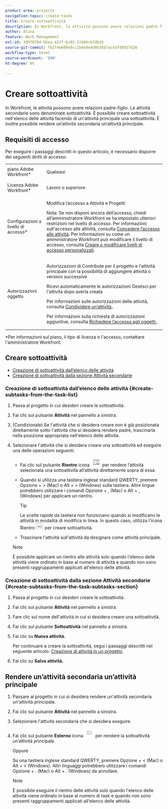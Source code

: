 ```yaml
---
product-area: projects
navigation-topic: create-tasks
title: Creare sottoattività
description: In Workfront, le attività possono avere relazioni padre-figlio. Le attività secondarie sono denominate sottoattività. È possibile creare sottoattività nell'elenco delle attività facendo di un'attività principale una sottoattività. È inoltre possibile rendere un’attività secondaria un’attività principale.
author: Alina
feature: Work Management
exl-id: 3d970794-b5ea-422f-bc92-51846cb7db35
source-git-commit: fb1f4e609e0cc2b0e9e4d0b36b7ace3fd8937d26
workflow-type: tm+mt
source-wordcount: '599'
ht-degree: 0%

---
```


# Creare sottoattività

In Workfront, le attività possono avere relazioni padre-figlio. Le attività secondarie sono denominate sottoattività. È possibile creare sottoattività nell&#39;elenco delle attività facendo di un&#39;attività principale una sottoattività. È inoltre possibile rendere un’attività secondaria un’attività principale.

## Requisiti di accesso

Per eseguire i passaggi descritti in questo articolo, è necessario disporre dei seguenti diritti di accesso:

<table style="table-layout:auto"> 
 <col> 
 <col> 
 <tbody> 
  <tr> 
   <td role="rowheader">piano Adobe Workfront*</td> 
   <td> <p>Qualsiasi</p> </td> 
  </tr> 
  <tr> 
   <td role="rowheader">Licenza Adobe Workfront*</td> 
   <td> <p>Lavoro o superiore</p> </td> 
  </tr> 
  <tr> 
   <td role="rowheader">Configurazioni a livello di accesso*</td> 
   <td> <p>Modifica l’accesso a Attività e Progetti</p> <p>Nota: Se non disponi ancora dell’accesso, chiedi all’amministratore Workfront se ha impostato ulteriori restrizioni nel livello di accesso. Per informazioni sull'accesso alle attività, consulta <a href="../../../administration-and-setup/add-users/configure-and-grant-access/grant-access-tasks.md" class="MCXref xref">Concedere l’accesso alle attività</a>. Per informazioni su come un amministratore Workfront può modificare il livello di accesso, consulta <a href="../../../administration-and-setup/add-users/configure-and-grant-access/create-modify-access-levels.md" class="MCXref xref">Creare o modificare livelli di accesso personalizzati</a>. </p> </td> 
  </tr> 
  <tr> 
   <td role="rowheader">Autorizzazioni oggetto</td> 
   <td> <p>Autorizzazioni di Contribute per il progetto e l'attività principale con la possibilità di aggiungere attività o versioni successive</p> <p>Ricevi automaticamente le autorizzazioni Gestisci per l'attività dopo averla creata</p> <p> Per informazioni sulle autorizzazioni delle attività, consulta <a href="../../../workfront-basics/grant-and-request-access-to-objects/share-a-task.md" class="MCXref xref">Condividere un’attività </a>. </p> <p>Per informazioni sulla richiesta di autorizzazioni aggiuntive, consulta <a href="../../../workfront-basics/grant-and-request-access-to-objects/request-access.md" class="MCXref xref">Richiedere l’accesso agli oggetti </a>.</p> </td> 
  </tr> 
 </tbody> 
</table>

&#42;Per informazioni sul piano, il tipo di licenza o l&#39;accesso, contattare l&#39;amministratore Workfront.

## Creare sottoattività

* [Creazione di sottoattività dall’elenco delle attività](#create-subtasks-from-the-task-list)
* [Creazione di sottoattività dalla sezione Attività secondarie](#create-subtasks-from-the-task-subtasks-section)

### Creazione di sottoattività dall’elenco delle attività {#create-subtasks-from-the-task-list}

1. Passa al progetto in cui desideri creare le sottoattività.
1. Fai clic sul pulsante **Attività** nel pannello a sinistra.
1. (Condizionale) Se l&#39;attività che si desidera creare non è già posizionata direttamente sotto l&#39;attività che si desidera rendere padre, trascinarla nella posizione appropriata nell&#39;elenco delle attività.
1. Selezionare l&#39;attività che si desidera creare una sottoattività ed eseguire una delle operazioni seguenti:

   * Fai clic sul pulsante **Rientro** icona ![](assets/indent-icon-nwe-33x29.png) per rendere l’attività selezionata una sottoattività all’attività direttamente sopra di essa.
   * Quando si utilizza una tastiera inglese standard QWERTY, premere Opzione + > (Mac) o Alt + > (Windows) sulla tastiera. Altre lingue potrebbero utilizzare i comandi Opzione + , (Mac) o Alt + , (Windows) per applicare un rientro.

      >[!TIP]
      >
      >Le scelte rapide da tastiera non funzionano quando si modificano le attività in modalità di modifica in linea. In questo caso, utilizza l’icona Rientro ![](assets/cs1.png) per creare sottoattività.

   * Trascinare l&#39;attività sull&#39;attività da designare come attività principale.
   >[!NOTE]
   >
   >È possibile applicare un rientro alle attività solo quando l&#39;elenco delle attività viene ordinato in base al numero di attività e quando non sono presenti raggruppamenti applicati all&#39;elenco delle attività.

### Creazione di sottoattività dalla sezione Attività secondarie {#create-subtasks-from-the-task-subtasks-section}

1. Passa al progetto in cui desideri creare le sottoattività.
1. Fai clic sul pulsante **Attività** nel pannello a sinistra.
1. Fare clic sul nome dell&#39;attività in cui si desidera creare una sottoattività.
1. Fai clic sul pulsante **Sottoattività** nel pannello a sinistra.
1. Fai clic su **Nuova attività.**

   Per continuare a creare la sottoattività, segui i passaggi descritti nel seguente articolo: [Creazione di attività in un progetto](../../../manage-work/tasks/create-tasks/create-tasks-in-project.md).

1. Fai clic su **Salva attività.**

## Rendere un’attività secondaria un’attività principale

1. Passare al progetto in cui si desidera rendere un&#39;attività secondaria un&#39;attività principale.
1. Fai clic sul pulsante **Attività** nel pannello a sinistra.
1. Selezionare l&#39;attività secondaria che si desidera eseguire.
1. Fai clic sul pulsante **Esterno** icona ![](assets/outdent-icon-nwe-31x29.png) per rendere la sottoattività un’attività principale.

   Oppure

   Su una tastiera inglese standard QWERTY, premere Opzione + &lt; (Mac) o Alt + &lt; (Windows). Altri linguaggi potrebbero utilizzare i comandi Opzione + . (Mac) o Alt + . (Windows) da annullare.

   >[!NOTE]
   >
   >È possibile eseguire il rientro delle attività solo quando l&#39;elenco delle attività viene ordinato in base al numero di task e quando non sono presenti raggruppamenti applicati all&#39;elenco delle attività.
